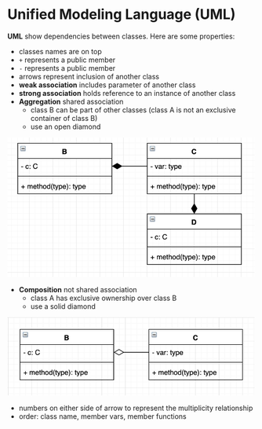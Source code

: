 # Unified Modeling Language (UML)
**UML** show dependencies between classes. Here are some properties:

* classes names are on top
* ```+``` represents a public member
* ```-``` represents a public member
* arrows represent inclusion of another class
* **weak association** includes parameter of another class
* **strong association** holds reference to an instance of another class
* **Aggregation** shared association
  * class B can be part of other classes (class A is not an exclusive container of class B)
  * use an open diamond

![aggregation](assets/aggregation.png)

* **Composition** not shared association
  * class A has exclusive ownership over class B
  * use a solid diamond

![composition](assets/composition.png)

* numbers on either side of arrow to represent the multiplicity relationship
* order: class name, member vars, member functions
